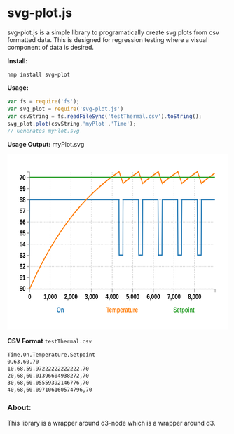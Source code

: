 # svg-plot.js

svg-plot.js is a simple library to programatically create svg plots from csv formatted data. This is designed for regression testing where a visual component of data is desired. 


**Install:**

```console
nmp install svg-plot
```

**Usage:**

```js
var fs = require('fs');
var svg_plot = require('svg-plot.js')
var csvString = fs.readFileSync('testThermal.csv').toString();
svg_plot.plot(csvString,'myPlot','Time');
// Generates myPlot.svg
```

**Usage Output:** myPlot.svg

<p align='center'>
    <img src='examples/myPlot.svg' height='400px'>
</p>

**CSV Format** `testThermal.csv`

```
Time,On,Temperature,Setpoint
0,63,60,70
10,68,59.97222222222222,70
20,68,60.01396604938272,70
30,68,60.05559392146776,70
40,68,60.097106160574796,70
```

### About: 

This library is a wrapper around d3-node which is a wrapper around d3. 
